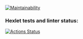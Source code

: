 [![Maintainability](https://api.codeclimate.com/v1/badges/eed96e1f7efbf8c9cb5d/maintainability)](https://codeclimate.com/github/IKS26/frontend-project-44/maintainability)

### Hexlet tests and linter status:
[![Actions Status](https://github.com/IKS26/frontend-project-44/actions/workflows/hexlet-check.yml/badge.svg)](https://github.com/IKS26/frontend-project-44/actions)
